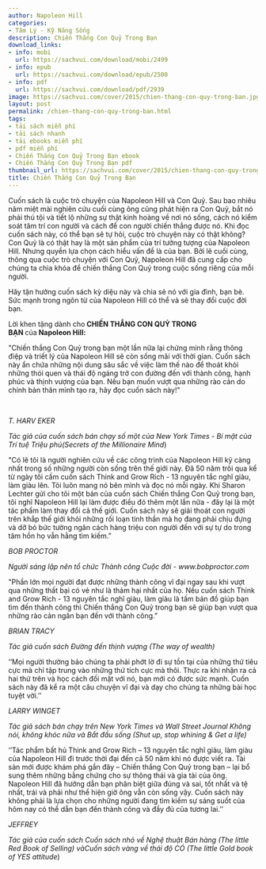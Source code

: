 ```yaml
---
author: Napoleon Hill
categories:
- Tâm Lý - Kỹ Năng Sống
description: Chiến Thắng Con Quỷ Trong Bạn
download_links:
- info: mobi
  url: https://sachvui.com/download/mobi/2499
- info: epub
  url: https://sachvui.com/download/epub/2500
- info: pdf
  url: https://sachvui.com/download/pdf/2939
image: https://sachvui.com/cover/2015/chien-thang-con-quy-trong-ban.jpg
layout: post
permalink: /chien-thang-con-quy-trong-ban.html
tags:
- tải sách miễn phí
- tải sách nhanh
- tải ebooks miễn phí
- pdf miễn phí
- Chiến Thắng Con Quỷ Trong Bạn ebook
- Chiến Thắng Con Quỷ Trong Bạn pdf
thumbnail_url: https://sachvui.com/cover/2015/chien-thang-con-quy-trong-ban.jpg
title: Chiến Thắng Con Quỷ Trong Bạn
---
```


 <div class="item-desc text-justify"> <p>Cuốn sách là cuộc trò chuyện của Napoleon Hill và Con Quỷ. Sau bao nhiêu năm miệt mài nghiên cứu cuối cùng ông cũng phát hiện ra Con Quỷ, bắt nó phải thú tội và tiết lộ những sự thật kinh hoàng về nơi nó sống, cách nó kiểm soát tâm trí con người và cách để con người chiến thắng được nó. Khi đọc cuốn sách này, có thể bạn sẽ tự hỏi, cuộc trò chuyện này có thật không? Con Quỷ là có thật hay là một sản phẩm của trí tưởng tượng của Napoleon Hill. Nhưng quyền lựa chọn cách hiểu vấn đề là của bạn. Bởi lẽ cuối cùng, thông qua cuộc trò chuyện với Con Quỷ, Napoleon Hill đã cung cấp cho chúng ta chìa khóa để chiến thắng Con Quỷ trong cuộc sống riêng của mỗi người.</p><p>Hãy tận hưởng cuốn sách kỳ diệu này và chia sẻ nó với gia đình, bạn bè. Sức mạnh trong ngôn từ của Napoleon Hill có thể và sẽ thay đổi cuộc đời bạn.</p><p>Lời khen tặng dành cho<strong> CHIẾN THẮNG CON QUỶ TRONG BẠN </strong>của<strong> Napoleon Hill:</strong></p><p>"Chiến thắng Con Quỷ trong bạn một lần nữa lại chứng minh rằng thông điệp và triết lý của Napoleon Hill sẽ còn sống mãi với thời gian. Cuốn sách này ẩn chứa những nội dung sâu sắc về việc làm thế nào để thoát khỏi những thói quen và thái độ ngáng trở con đường đến với thành công, hạnh phúc và thịnh vượng của bạn. Nếu bạn muốn vượt qua những rào cản do chính bản thân mình tạo ra, hãy đọc cuốn sách này!"</p><p> </p><p><em>T. HARV EKER</em></p><p><em>Tác giả của cuốn sách bán chạy số một của New York Times - Bí mật của Trí tuệ Triệu phú(Secrets of the Millionaire Mind</em>)</p><p>"Có lẽ tôi là người nghiên cứu về các công trình của Napoleon Hill kỹ càng nhất trong số những người còn sống trên thế giới này. Đã 50 năm trôi qua kể từ ngày tôi cầm cuốn sách Think and Grow Rich - 13 nguyên tắc nghĩ giàu, làm giàu lên. Tôi luôn mang nó bên mình và đọc nó mỗi ngày. Khi Sharon Lechter gửi cho tôi một bản của cuốn sách Chiến thắng Con Quỷ trong bạn, tôi nghĩ Napoleon Hill lại làm được điều đó thêm một lần nữa - đây lại là một tác phẩm làm thay đổi cả thế giới. Cuốn sách này sẽ giải thoát con người trên khắp thế giới khỏi những rối loạn tinh thần mà họ đang phải chịu đựng và dỡ bỏ bức tường ngăn cách hàng triệu con người đến với sự tự do trong tâm hồn họ vẫn hằng tìm kiếm.”</p><p><em>BOB PROCTOR</em></p><p><em>Người sáng lập nên tổ chức Thành công Cuộc đời - www.bobproctor.com</em></p><p>"Phần lớn mọi người đạt được những thành công vĩ đại ngay sau khi vượt qua những thất bại có vẻ như là thảm hại nhất của họ. Nếu cuốn sách Think and Grow Rich - 13 nguyên tắc nghĩ giàu, làm giàu là tấm bản đồ giúp bạn tìm đến thành công thì Chiến thắng Con Quỷ trong bạn sẽ giúp bạn vượt qua những rào cản ngăn bạn đến với thành công.”</p><p><em>BRIAN TRACY</em></p><p><em>Tác giả cuốn sách Đường đến thịnh vượng (The way of wealth)</em></p><p>‘’Mọi người thường bảo chúng ta phải phớt lờ đi sự tồn tại của những thứ tiêu cực mà chỉ tập trung vào những thứ tích cực mà thôi. Thực ra khi nhận ra cả hai thứ trên và học cách đối mặt với nó, bạn mới có được sức mạnh. Cuốn sách này đã kể ra một câu chuyện vĩ đại và dạy cho chúng ta những bài học tuyệt vời.’’</p><p><em>LARRY WINGET</em></p><p><em>Tác giả sách bán chạy trên New York Times và Wall Street Journal Không nói, không khóc nữa và Bắt đầu sống (Shut up, stop whining &amp; Get a life)</em></p><p>‘’Tác phẩm bất hủ Think and Grow Rich – 13 nguyên tắc nghĩ giàu, làm giàu của Napoleon Hill đi trước thời đại đến cả 50 năm khi nó được viết ra. Tài sản mới được khám phá gần đây – Chiến thắng Con Quỷ trong bạn – lại bổ sung thêm những bằng chứng cho sự thông thái và gia tài của ông. Napoleon Hill đã hướng dẫn bạn phân biệt giữa đúng và sai, tốt nhất và tệ nhất, trái và phải như thể hiện giờ ông vẫn còn sống vậy. Cuốn sách này không phải là lựa chọn cho những người đang tìm kiếm sự sáng suốt của hôm nay có thể dẫn bạn đến thành công và đầy đủ của tương lai.’’</p><p><em>JEFFREY</em></p><p><em>Tác giả của cuốn sách Cuốn sách nhỏ về Nghệ thuật Bán hàng (The little Red Book of Selling) vàCuốn sách vàng về thái độ CÓ (The little Gold book of YES attitude</em>)</p><p> </p><p> </p><p> </p> </div>